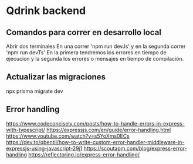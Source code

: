 # Qdrink backend

## Comandos para correr en desarrollo local
Abrir dos terminales
En una correr 'npm run devJs' y en la segunda correr 'npm run devTs'
En la primera tendremos los errores en tiempo de ejecucion y la segunda los errores o mensajes en tiempo de compilación.

## Actualizar las migraciones
npx prisma migrate dev


## Error handling
https://www.codeconcisely.com/posts/how-to-handle-errors-in-express-with-typescript/
https://expressjs.com/en/guide/error-handling.html
https://www.youtube.com/watch?v=s5YoXms0ECs
https://dev.to/qbentil/how-to-write-custom-error-handler-middleware-in-expressjs-using-javascript-29j1
https://scoutapm.com/blog/express-error-handling
https://reflectoring.io/express-error-handling/

